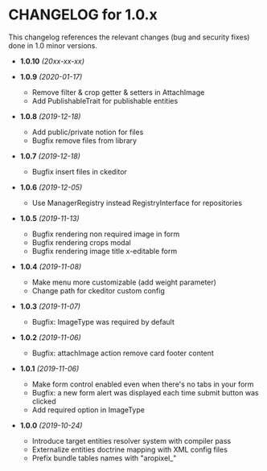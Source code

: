 CHANGELOG for 1.0.x
===================

This changelog references the relevant changes (bug and security fixes) done
in 1.0 minor versions.

* **1.0.10** *(20xx-xx-xx)*


* **1.0.9** *(2020-01-17)*
    * Remove filter & crop getter & setters in AttachImage
    * Add PublishableTrait for publishable entities

* **1.0.8** *(2019-12-18)*
    * Add public/private notion for files
    * Bugfix remove files from library

* **1.0.7** *(2019-12-18)*
    * Bugfix insert files in ckeditor

* **1.0.6** *(2019-12-05)*
    * Use ManagerRegistry instead RegistryInterface for repositories

* **1.0.5** *(2019-11-13)*
    * Bugfix rendering non required image in form
    * Bugfix rendering crops modal
    * Bugfix rendering image title x-editable form

* **1.0.4** *(2019-11-08)*
    * Make menu more customizable (add weight parameter)
    * Change path for ckeditor custom config

* **1.0.3** *(2019-11-07)*
    * Bugfix: ImageType was required by default

* **1.0.2** *(2019-11-06)*
    * Bugfix: attachImage action remove card footer content

* **1.0.1** *(2019-11-06)*
    * Make form control enabled even when there's no tabs in your form
    * Bugfix: a new form alert was displayed each time submit button was clicked 
    * Add required option in ImageType

* **1.0.0** *(2019-10-24)*
    * Introduce target entities resolver system with compiler pass
    * Externalize entities doctrine mapping with XML config files
    * Prefix bundle tables names with "aropixel_"
